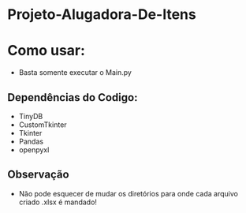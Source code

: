 # Projeto-Alugadora-De-Itens
# **Como usar**:
* Basta somente executar o Main.py
## **Dependências do Codigo**:
* TinyDB
* CustomTkinter
* Tkinter
* Pandas
* openpyxl
## **Observação**
* Não pode esquecer de mudar os diretórios para onde cada arquivo criado .xlsx é mandado!